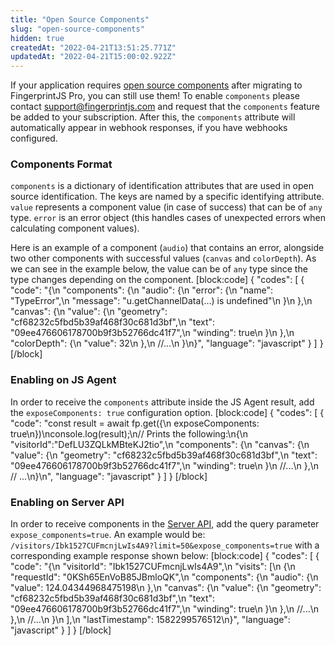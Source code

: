 ```yaml
---
title: "Open Source Components"
slug: "open-source-components"
hidden: true
createdAt: "2022-04-21T13:51:25.771Z"
updatedAt: "2022-04-21T15:00:02.922Z"
---
```

If your application requires [open source components](https://github.com/fingerprintjs/fingerprintjs/blob/master/docs/api.md#api) after migrating to FingerprintJS Pro, you can still use them! To enable `components` please contact [support@fingerprintjs.com](mailto:support@fingerprintjs.com) and request that the `components` feature be added to your subscription. After this, the `components` attribute will automatically appear in webhook responses, if you have webhooks configured.

### Components Format
`components` is a dictionary of identification attributes that are used in open source identification. The keys are named by a specific identifying attribute. `value` represents a component value (in case of success) that can be of `any` type. `error` is an error object (this handles cases of unexpected errors when calculating component values).

Here is an example of a component (`audio`) that contains an error, alongside two other components with successful values (`canvas` and `colorDepth`). As we can see in the example below, the value can be of `any` type since the type changes depending on the component.
[block:code]
{
  "codes": [
    {
      "code": "{\n  \"components\": {\n    \"audio\": {\n      \"error\": {\n        \"name\": \"TypeError\",\n        \"message\": \"u.getChannelData(...) is undefined\"\n      }\n    },\n    \"canvas\": {\n      \"value\": {\n        \"geometry\": \"cf68232c5fbd5b39af468f30c681d3bf\",\n        \"text\": \"09ee476606178700b9f3b52766dc41f7\",\n        \"winding\": true\n      }\n    },\n    \"colorDepth\": {\n      \"value\": 32\n    },\n    //...\n  }\n}",
      "language": "javascript"
    }
  ]
}
[/block]
### Enabling on JS Agent
In order to receive the `components` attribute inside the JS Agent result, add the `exposeComponents: true` configuration option.
[block:code]
{
  "codes": [
    {
      "code": "const result = await fp.get({\n  exposeComponents: true\n})\nconsole.log(result);\n// Prints the following:\n{\n  \"visitorId\":\"DefLU3ZQLkMBteKJ2tio\",\n  \"components\": {\n    \"canvas\": {\n      \"value\": {\n        \"geometry\": \"cf68232c5fbd5b39af468f30c681d3bf\",\n        \"text\": \"09ee476606178700b9f3b52766dc41f7\",\n        \"winding\": true\n      }\n     //...\n    },\n  // ...\n}\n",
      "language": "javascript"
    }
  ]
}
[/block]
### Enabling on Server API
In order to receive components in the [Server API](doc:server-api), add the query parameter `expose_components=true`. An example would be: `/visitors/Ibk1527CUFmcnjLwIs4A9?limit=50&expose_components=true` with a corresponding example response shown below:
[block:code]
{
  "codes": [
    {
      "code": "{\n  \"visitorId\": \"Ibk1527CUFmcnjLwIs4A9\",\n  \"visits\": [\n    {\n      \"requestId\": \"0KSh65EnVoB85JBmloQK\",\n      \"components\": {\n        \"audio\": {\n          \"value\": 124.04344968475198\n        },\n        \"canvas\": {\n          \"value\": {\n            \"geometry\": \"cf68232c5fbd5b39af468f30c681d3bf\",\n            \"text\": \"09ee476606178700b9f3b52766dc41f7\",\n            \"winding\": true\n          }\n        },\n        //...\n      },\n      //...\n    }\n  ],\n  \"lastTimestamp\": 1582299576512\n}",
      "language": "javascript"
    }
  ]
}
[/block]